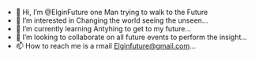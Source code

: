 - 👋 Hi, I’m @ElginFuture one Man trying to walk to the Future
- 👀 I’m interested in Changing the world seeing the unseen...
- 🌱 I’m currently learning Antyhing to get to my future...
- 💞️ I’m looking to collaborate on all future events to perform the insight...
- 📫 How to reach me is a rmail Elginfuture@gmail.com...

<!---
ElginFuture/ElginFuture is a ✨ special ✨ repository because its `README.md` (this file) appears on your GitHub profile.
You can click the Preview link to take a look at your changes.
--->
